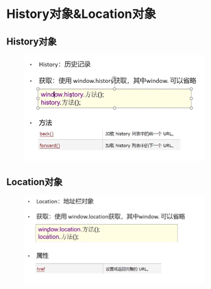 # History对象\&Location对象

## History对象

<figure><img src="../.gitbook/assets/image (4).png" alt=""><figcaption></figcaption></figure>

## Location对象

<figure><img src="../.gitbook/assets/image.png" alt=""><figcaption></figcaption></figure>
